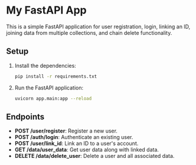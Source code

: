 # My FastAPI App

This is a simple FastAPI application for user registration, login, linking an ID, joining data from multiple collections, and chain delete functionality.

## Setup

1. Install the dependencies:
    ```sh
    pip install -r requirements.txt
    ```

2. Run the FastAPI application:
    ```sh
    uvicorn app.main:app --reload
    ```

## Endpoints

- **POST /user/register**: Register a new user.
- **POST /auth/login**: Authenticate an existing user.
- **POST /user/link_id**: Link an ID to a user's account.
- **GET /data/user_data**: Get user data along with linked data.
- **DELETE /data/delete_user**: Delete a user and all associated data.